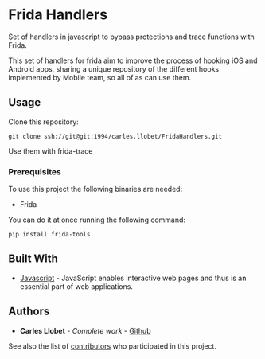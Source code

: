 # Frida Handlers
Set of handlers in javascript to bypass protections and trace functions with Frida.

This set of handlers for frida aim to improve the process of hooking iOS and Android apps, sharing a unique repository of the different hooks implemented by Mobile team, so all of as can use them.

## Usage

Clone this repository:

```
git clone ssh://git@git:1994/carles.llobet/FridaHandlers.git
```

Use them with frida-trace

### Prerequisites

To use this project the following binaries are needed: 
- Frida

You can do it at once running the following command:

```
pip install frida-tools
```

## Built With

* [Javascript](https://www.w3schools.com/html/html_scripts.asp) -  JavaScript enables interactive web pages and thus is an essential part of web applications.

## Authors

* **Carles Llobet** - *Complete work* - [Github](https://github.com/CarlesLlobet)

See also the list of [contributors](https://git/carles.llobet/FridaHandlers/contributors) who participated in this project.